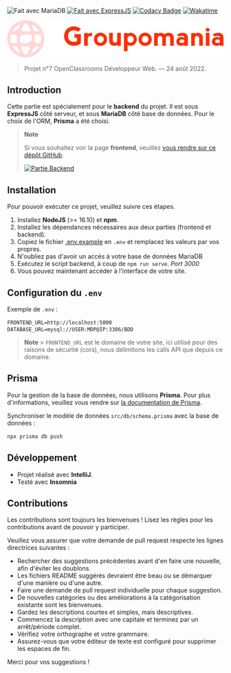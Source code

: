 ![Fait avec MariaDB](https://img.shields.io/badge/Fait%20avec%20MariaDB-%2300f.svg?&color=800&style=for-the-badge&logo=mongodb&logoColor=white)
[![Fait avec ExpressJS](https://img.shields.io/badge/Fait%20avec%20Express-%234752C4.svg?&style=for-the-badge&color=white&logo=express&logoColor=black&alt=express)](https://github.com/expressjs/express)
[![Codacy Badge](https://img.shields.io/codacy/grade/760b3a894bef4bf0bb4a72b4598c0455?style=for-the-badge)](https://www.codacy.com/gh/thomasbnt/DW_P7_Groupomania_backend_OC/dashboard)
[![Wakatime](https://wakatime.com/badge/github/thomasbnt/DW_P7_Groupomania_backend_OC.svg?style=for-the-badge)](https://wakatime.com/badge/github/thomasbnt/DW_P7_Groupomania_backend_OC)

![Groupomania logo](groupomania.svg)

> Projet n°7 OpenClassrooms Développeur Web. — 24 août 2022.

## Introduction

Cette partie est spécialement pour le **backend** du projet. Il est sous **ExpressJS** côté serveur, et sous **MariaDB** côté base de données.
Pour le choix de l'ORM, **Prisma** a été choisi.

> **Note**
>
> Si vous souhaitez voir la page **frontend**, veuillez [vous rendre sur ce dépôt GitHub](https://github.com/thomasbnt/DW_P7_Groupomania_frontend_OC).
>
> [![Partie Backend](https://img.shields.io/badge/Aller%20voir%20la%20partie%20Frontend%20→-informational?style=for-the-badge)](https://github.com/thomasbnt/DW_P7_Groupomania_frontend_OC)

## Installation

Pour pouvoir exécuter ce projet, veuillez suivre ces étapes.

1. Installez **NodeJS** (>= 16.10) et **npm**.
2. Installez les dépendances nécessaires aux deux parties (frontend et backend).
3. Copiez le fichier [.env.example](/.env.example) en `.env` et remplacez les valeurs par vos propres.
4. N'oubliez pas d'avoir un accès à votre base de données MariaDB
5. Exécutez le script backend, à coup de `npm run serve`. _Port 3000_
6. Vous pouvez maintenant accéder à l'interface de votre site.

## Configuration du `.env`

Exemple de `.env` :

```dotenv
FRONTEND_URL=http://localhost:5000
DATABASE_URL=mysql://USER:MDP@IP:3306/BDD
```

> **Note** > `FRONTEND_URL` est le domaine de votre site, ici utilisé pour des raisons de sécurité (cors), nous délimitons les calls API que depuis ce domaine.

## Prisma

Pour la gestion de la base de données, nous utilisons **Prisma**. Pour plus d'informations, veuillez vous rendre sur [la documentation de Prisma](https://www.prisma.io/docs/).

Synchroniser le modèle de données `src/db/schema.prisma` avec la base de données :

```bash
npx prisma db push
```

## Développement

- Projet réalisé avec **IntelliJ**.
- Testé avec **Insomnia**

## Contributions

Les contributions sont toujours les bienvenues ! Lisez les règles pour les contributions avant de pouvoir y participer.

Veuillez vous assurer que votre demande de pull request respecte les lignes directrices suivantes :

- Rechercher des suggestions précédentes avant d'en faire une nouvelle, afin d'éviter les doublons.
- Les fichiers README suggérés devraient être beau ou se démarquer d'une manière ou d'une autre.
- Faire une demande de pull request individuelle pour chaque suggestion.
- De nouvelles catégories ou des améliorations à la catégorisation existante sont les bienvenues.
- Gardez les descriptions courtes et simples, mais descriptives.
- Commencez la description avec une capitale et terminez par un arrêt/période complet.
- Vérifiez votre orthographe et votre grammaire.
- Assurez-vous que votre éditeur de texte est configuré pour supprimer les espaces de fin.

Merci pour vos suggestions !
